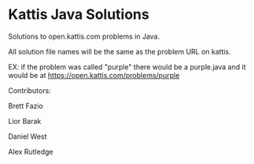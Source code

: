# Kattis Java Solutions

Solutions to open.kattis.com problems in Java.

All solution file names will be the same as the problem URL on kattis.

EX: if the problem was called "purple" there would be a purple.java and it would be at https://open.kattis.com/problems/purple

Contributors:

Brett Fazio

Lior Barak

Daniel West

Alex Rutledge
